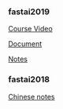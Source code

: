 ### fastai2019

[Course Video](https://www.youtube.com/watch?v=XfoYk_Z5AkI)

[Document](https://github.com/fastai/course-v3)

[Notes](https://github.com/fastai/course-v3/tree/master/files/dl-2019/notes)

### fastai2018

[Chinese notes](https://github.com/apachecn/fastai-ml-dl-notes-zh/tree/master/zh)
